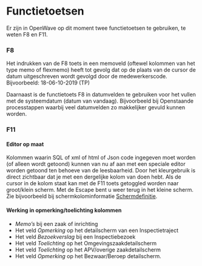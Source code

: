 # Functietoetsen

Er zijn in OpenWave op dit moment twee functietoetsen te gebruiken, te weten F8 en F11.

### F8

Het indrukken van de F8 toets in een memoveld (oftewel kolommen van het type memo of flexmemo) heeft tot gevolg dat op de plaats van de cursor de datum uitgeschreven wordt gevolgd door de medewerkerscode.
Bijvoorbeeld: 18-06-10-2019 (TP)

Daarnaast is de functietoets F8 in datumvelden te gebruiken voor het vullen met de systeemdatum (datum van vandaag).
Bijvoorbeeld bij Openstaande processtappen waarbij veel datumvelden zo makkelijker gevuld kunnen worden.

### F11

#### Editor op maat

Kolommen waarin SQL of xml of html of Json code ingegeven moet worden (of alleen wordt getoond) kunnen van nu af aan met een speciale editor worden getoond ten behoeve van de leesbaarheid. Door het kleurgebruik is direct zichtbaar dat je met een dergelijke kolom van doen hebt. Als de cursor in de kolom staat kan met de F11 toets getoggled worden naar groot/klein scherm. Met de Escape bent u weer terug in het kleine scherm.
Zie bijvoorbeeld bij schermkolominformatie [Schermdefinitie](/instellen_inrichten/schermdefinitie/README.md).

#### Werking in opmerking/toelichting kolommen

- _Memo’s_ bij een zaak of inrichting
- Het veld _Opmerking_ op het detailscherm van een Inspectietraject
- Het veld _Bezoekverslag_ bij een Inspectiebezoek
- Het veld _Toelichting_ op het Omgevingszaakdetailscherm
- Het veld _Toelichting_ op het APV/overige zaakdetailscherm
- Het veld _Opmerking_ op het Bezwaar/Beroep detailscherm.
